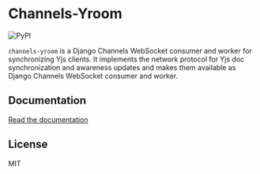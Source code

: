 # Channels-Yroom

![PyPI](https://img.shields.io/pypi/v/channels-yroom)

`channels-yroom` is a Django Channels WebSocket consumer and worker for synchronizing Yjs clients. It implements the network protocol for Yjs doc synchronization and awareness updates and makes them available as Django Channels WebSocket consumer and worker.

## Documentation

[Read the documentation](https://channels-yroom.readthedocs.io/en/latest/)

## License

MIT
